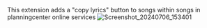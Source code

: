 This extension adds a "copy lyrics" button to songs within songs in planningcenter online services ![Screenshot_20240706_153401](https://github.com/Christengemeente-Tholen/PCO-extension/assets/22680656/52339a52-590a-4fc8-b4e1-79010d691719)
